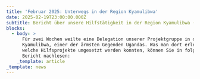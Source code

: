 ```yaml
---
title: 'Februar 2025: Unterwegs in der Region Kyamulibwa'
date: 2025-02-19T23:00:00.000Z
subtitle: Bericht über unsere Hilfstätigkeit in der Region Kyamulibwa (Uganda)
blocks:
  - body: >
      Für zwei Wochen weilte eine Delegation unserer Projektgruppe in der Region
      Kyamulibwa, einer der ärmsten Gegenden Ugandas. Was man dort erlebte und
      welche Hilfsprojekte umgesetzt werden konnten, können Sie in folgendem
      Bericht nachlesen:
    _template: article
_template: news
---
```


